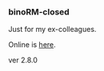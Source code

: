 ### binoRM-closed
Just for my ex-colleagues.

Online is [here](https://ggeniy-ua.github.io/binoRM-closed/).

ver 2.8.0
